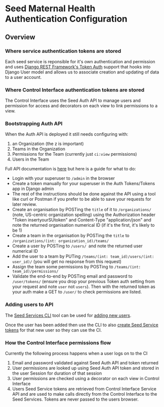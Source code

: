 # Seed Maternal Health Authentication Configuration

## Overview

### Where service authentication tokens are stored

Each seed service is reponsible for it's own authentication and permission and uses [Django REST Framework's Token Auth](http://www.django-rest-framework.org/api-guide/authentication/#tokenauthentication) support that hooks into Django User model and allows us to associate creation and updating of data to a user account.

### Where Control Interface authentication tokens are stored

The Control Interface uses the Seed Auth API to manage users and permission for access and decorators on each view to link permissions to a view.

### Bootstrapping Auth API

When the Auth API is deployed it still needs configuring with:

1. an Organization (the z is important)
2. Teams in the Organization
3. Permissions for the Team (currently just `ci:view` permissions)
4. Users in the Team

Full API documentation is [here](http://seed-auth-api.readthedocs.io/en/develop/) but here is a guide for what to do:

* Login with your superuser to `/admin` in the browser
* Create a token manually for your superuser in the Auth Tokens/Tokens app in Django admin
* The rest of the instructions should be done against the API using a tool like curl or Postman if you prefer to be able to save your requests for later review.
* Create an organisation by POSTing the `title` of it to `/organizations/` (note, US-centric organization spelling) using the Authorization header "Token insertyourSUtoken" and Content-Type "application/json" and note the returned organisation numerical ID (if it's the first, it's likely to be 1)
* Create a team in the organisation by POSTing the `title` to `/organizations/(int: organization_id)/teams/` 
* Create a user by POSTing to `/users/ `and note the returned user numerical ID
* Add the user to a team by PUTing `/teams/(int: team_id)/users/(int: user_id)/` (you will get no response from this request)
* Assign the team some permissions by POSTing to `/teams/(int: team_id)/permissions/` 
* Validate the end-to-end by POSTing email and password to `/user/tokens/` (ensure you drop your previous Token auth setting from your request and note `user` not `users`). Then with the returned token as your auth make a GET to `/user/` to check permissions are listed.  

### Adding users to API

The [Seed Services CLI](https://github.com/praekelt/seed-services-cli) tool can be used for [adding new users](https://github.com/praekelt/seed-services-cli#adding-users-to-auth-with-team-access).

Once the user has been added then use the CLI to also [create Seed Service tokens](https://github.com/praekelt/seed-services-cli#generate-user-tokens) for that new user so they can use the CI. 

### How the Control Interface permissions flow

Currently the following process happens when a user logs on to the CI

1. Email and password validated against Seed Auth API and token returned
2. User permissions are looked up using Seed Auth API token and stored in the user Session for duration of that session
3. User permissions are checked using a decorator on each view in Control Interface
4. Users Seed Service tokens are retrieved from Control Interface Service API and are used to make calls directly from the Control Interface to the Seed Services. Tokens are never passed to the users browser.




